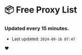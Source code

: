 # :package: Free Proxy List
### Updated every 15 minutes.

- Last updated: `2024-09-16 07:47`

:heart:
